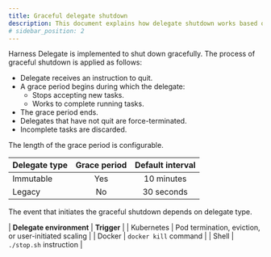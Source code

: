 ```yaml
---
title: Graceful delegate shutdown
description: This document explains how delegate shutdown works based on delegate type and environment.
# sidebar_position: 2
---
```


Harness Delegate is implemented to shut down gracefully. The process of graceful shutdown is applied as follows:

- Delegate receives an instruction to quit.
- A grace period begins during which the delegate:
  + Stops accepting new tasks.
  + Works to complete running tasks.
- The grace period ends.
- Delegates that have not quit are force-terminated.
- Incomplete tasks are discarded.

The length of the grace period is configurable. 

| **Delegate type** | **Grace period** | **Default interval** |
| :-- | :--: | :--: |
| Immutable | Yes | 10 minutes |
| Legacy | No | 30 seconds |

The event that initiates the graceful shutdown depends on delegate type.

| **Delegate environment** | **Trigger** |
| Kubernetes | Pod termination, eviction, or user-initiated scaling |
| Docker | `docker kill` command |
| Shell | `./stop.sh` instruction |
